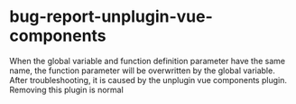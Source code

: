 # bug-report-unplugin-vue-components
When the global variable and function definition parameter have the same name, the function parameter will be overwritten by the global variable. After troubleshooting, it is caused by the unplugin vue components plugin. Removing this plugin is normal
